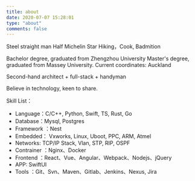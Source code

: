 ```yaml
---
title: about
date: 2020-07-07 15:28:01
type: "about"
comments: false
---
```


Steel straight man
Half Michelin Star
Hiking，Cook, Badmition

Bachelor degree, graduated from Zhengzhou University
Master's degree, graduated from Massey University. Current coordinates: Auckland

Second-hand architect + full-stack + handyman

Believe in technology, keen to share.

Skill List：

- Language：C/C++, Python, Swift, TS, Rust, Go
- Database：Mysql, Postgres
- Framework ：Nest
- Embedded： Vxworks, Linux, Uboot, PPC, ARM, Atmel
- Networks: TCP/IP Stack, Vlan, STP, RIP, OSPF
- Contrainer ：Nginx、Docker
- Frontend ：React、Vue、Angular、Webpack、Nodejs、jQuery
- APP: SwiftUI
- Tools ：Git、Svn、Maven、Gitlab、Jenkins、Nexus, Jira
